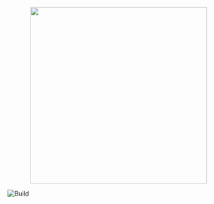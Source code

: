 <p align="center"><img src="https://ezgames.fr/templates/antler/assets/img/logo.svg" width="400"></p>

![Build](https://github.com/emodyz/MultigamingPanel/workflows/Laravel/badge.svg)

